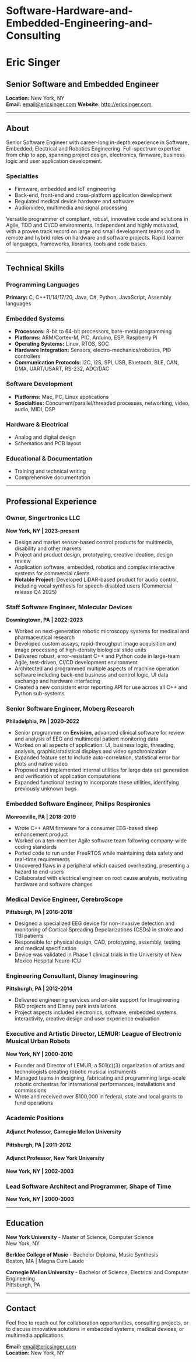# Software-Hardware-and-Embedded-Engineering-and-Consulting

# Eric Singer
## Senior Software and Embedded Engineer

**Location:** New York, NY  
**Email:** email@ericsinger.com
**Website:** http://ericsinger.com

---

## About

Senior Software Engineer with career-long in-depth experience in Software, Embedded, Electrical and Robotics Engineering. Full-spectrum expertise from chip to app, spanning project design, electronics, firmware, business logic and user application development.

### Specialties
- Firmware, embedded and IoT engineering
- Back-end, front-end and cross-platform application development
- Regulated medical device hardware and software
- Audio/video, multimedia and signal processing

Versatile programmer of compliant, robust, innovative code and solutions in Agile, TDD and CI/CD environments. Independent and highly motivated, with a proven track record on large and small development teams and in remote and hybrid roles on hardware and software projects. Rapid learner of languages, frameworks, libraries, tools and code bases.

---

## Technical Skills

### Programming Languages
**Primary:** C, C++11/14/17/20, Java, C#, Python, JavaScript, Assembly languages

### Embedded Systems
- **Processors:** 8-bit to 64-bit processors, bare-metal programming
- **Platforms:** ARM/Cortex-M, PIC, Arduino, ESP, Raspberry Pi
- **Operating Systems:** Linux, RTOS, SOC
- **Hardware Integration:** Sensors, electro-mechanics/robotics, PID controllers
- **Communication Protocols:** I2C, I2S, SPI, USB, Bluetooth, BLE, CAN, DMA, UART/USART, RS-232, ADC/DAC

### Software Development
- **Platforms:** Mac, PC, Linux applications
- **Specialties:** Concurrent/parallel/threaded processes, networking, video, audio, MIDI, DSP

### Hardware & Electrical
- Analog and digital design
- Schematics and PCB layout

### Educational & Documentation
- Training and technical writing
- Comprehensive documentation

---

## Professional Experience

### Owner, Singertronics LLC
**New York, NY | 2023-present**

- Design and market sensor-based control products for multimedia, disability and other markets
- Project and product design, prototyping, creative ideation, design review
- Application software, embedded, robotics and complex interactive systems for commercial clients
- **Notable Project:** Developed LiDAR-based product for audio control, including vocal synthesis for speech-disabled users (Commercial release Q4 2025)

### Staff Software Engineer, Molecular Devices
**Downingtown, PA | 2022-2023**

- Worked on next-generation robotic microscopy systems for medical and pharmaceutical research
- Developed custom assays, rapid-throughput image acquisition and image processing of high-density biological slide units
- Delivered robust, error-resistant C++ and Python code in large-team Agile, test-driven, CI/CD development environment
- Architected and programmed multiple aspects of machine operation software including back-end business and control logic, UI data exchange and hardware interfacing
- Created a new consistent error reporting API for use across all C++ and Python sub-systems

### Senior Software Engineer, Moberg Research
**Philadelphia, PA | 2020-2022**

- Senior programmer on **Envision**, advanced clinical software for review and analysis of EEG and multimodal patient monitoring data
- Worked on all aspects of application: UI, business logic, threading, analysis, graphic/statistical displays and video synchronization
- Expanded feature set to include auto-correlation, statistical error bar plots and native video
- Proposed and implemented internal utilities for large data set generation and verification of application computations
- Expanded functional testing to incorporate these utilities, identifying previously unknown bugs

### Embedded Software Engineer, Philips Respironics
**Monroeville, PA | 2018-2019**

- Wrote C++ ARM firmware for a consumer EEG-based sleep enhancement product
- Worked on a ten-member Agile software team following company-wide coding standards
- Ported code to run under FreeRTOS while maintaining data safety and real-time requirements
- Uncovered flaws in a peripheral which caused overheating, presenting a hazard to end-users
- Collaborated with electrical engineer on root cause analysis, motivating hardware and software changes

### Medical Device Engineer, CerebroScope
**Pittsburgh, PA | 2016-2018**

- Designed a specialized EEG device for non-invasive detection and monitoring of Cortical Spreading Depolarizations (CSDs) in stroke and TBI patients
- Responsible for physical design, CAD, prototyping, assembly, testing and medical specification
- Device was validated in Phase 1 clinical trials in the University of New Mexico Hospital Neuro-ICU

### Engineering Consultant, Disney Imagineering
**Pittsburgh, PA | 2012-2014**

- Delivered engineering services and on-site support for Imagineering R&D projects and Disney park installations
- Project aspects included electronics, software, embedded systems, interactivity, creative design and user experience evaluation

### Executive and Artistic Director, LEMUR: League of Electronic Musical Urban Robots
**New York, NY | 2000-2010**

- Founder and Director of LEMUR, a 501(c)(3) organization of artists and technologists creating robotic musical instruments
- Managed teams in designing, fabricating and programming large-scale robotic orchestras for international performances, installations and commissions
- Wrote and received over $100,000 in federal, state and local grants to fund operations

### Academic Positions

#### Adjunct Professor, Carnegie Mellon University
**Pittsburgh, PA | 2011-2012**

#### Adjunct Professor, New York University
**New York, NY | 2002-2003**

### Lead Software Architect and Programmer, Shape of Time
**New York, NY | 2000-2003**

---

## Education

**New York University** - Master of Science, Computer Science  
New York, NY

**Berklee College of Music** - Bachelor Diploma, Music Synthesis  
Boston, MA | Magna Cum Laude

**Carnegie Mellon University** - Bachelor of Science, Electrical and Computer Engineering  
Pittsburgh, PA

---

## Contact

Feel free to reach out for collaboration opportunities, consulting projects, or to discuss innovative solutions in embedded systems, medical devices, or multimedia applications.

**Email:** email@ericsinger.com  
**Location:** New York, NY
